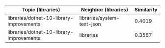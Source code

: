 | Topic (libraries) | Neighbor (libraries) | Similarity |
|-------------|-------------------|------------|
| libraries/dotnet-10-library-improvements | libraries/system-text-json | 0.4019 |
| libraries/dotnet-10-library-improvements | libraries | 0.3587 |
